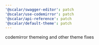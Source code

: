 ```yaml
---
'@scalar/swagger-editor': patch
'@scalar/use-codemirror': patch
'@scalar/api-reference': patch
'@scalar/default-theme': patch
---
```


codemirror themeing and other theme fixes
